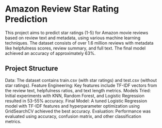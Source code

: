 # Amazon Review Star Rating Prediction

This project aims to predict star ratings (1-5) for Amazon movie reviews based on review text and metadata, using various machine learning techniques. The dataset consists of over 1.6 million reviews with metadata like helpfulness scores, review summary, and full text. The final model achieved an accuracy of approximately 63%.

## Project Structure
Data: The dataset contains train.csv (with star ratings) and test.csv (without star ratings).
Feature Engineering: Key features include TF-IDF vectors from the review text, helpfulness ratios, and text length metrics.
Models Tried: Initial experiments with KNN, Random Forest, and Logistic Regression resulted in 53-55% accuracy.
Final Model: A tuned Logistic Regression model with TF-IDF features and hyperparameter optimization using GridSearchCV achieved the best accuracy.
Evaluation: Performance was evaluated using accuracy, confusion matrix, and other classification metrics.
